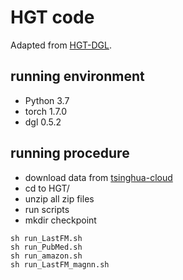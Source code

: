 # HGT code

Adapted from [HGT-DGL](https://github.com/acbull/HGT-DGL).

## running environment

* Python 3.7
* torch 1.7.0
* dgl 0.5.2

## running procedure

* download data from [tsinghua-cloud](https://cloud.tsinghua.edu.cn/d/8b9644cfa8344f26878c/)
* cd to HGT/
* unzip all zip files
* run scripts
* mkdir checkpoint

```scripts
sh run_LastFM.sh
sh run_PubMed.sh
sh run_amazon.sh
sh run_LastFM_magnn.sh
```
